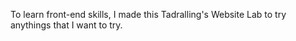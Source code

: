 To learn front-end skills, I made this Tadralling's Website Lab to try anythings that I want to try.
